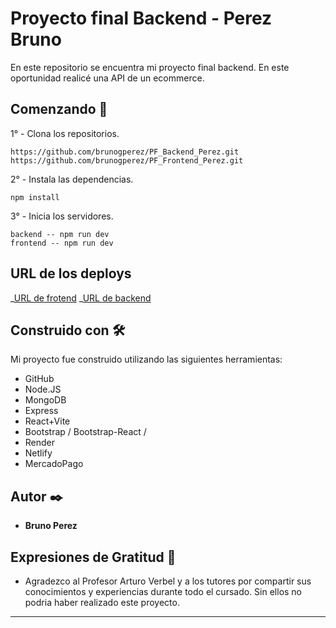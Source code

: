 # Proyecto final Backend - Perez Bruno 

En este repositorio se encuentra mi proyecto final backend. En este oportunidad realicé una API de un ecommerce.

## Comenzando 🚀

1° - Clona los repositorios.

```
https://github.com/brunogperez/PF_Backend_Perez.git
https://github.com/brunogperez/PF_Frontend_Perez.git
```
2° - Instala las dependencias.

```
npm install
```
3° - Inicia los servidores.

```
backend -- npm run dev
frontend -- npm run dev
```

## URL de los deploys 

_[URL de frotend](https://pf-backend-front-perezbruno.netlify.app/)
_[URL de backend](https://pf-backend-perez.onrender.com/)


## Construido con 🛠️

Mi proyecto fue construido utilizando las siguientes herramientas: 

* GitHub
* Node.JS
* MongoDB
* Express
* React+Vite
* Bootstrap / Bootstrap-React /
* Render
* Netlify
* MercadoPago

## Autor ✒️

* **Bruno Perez** 

## Expresiones de Gratitud 🎁

* Agradezco al Profesor Arturo Verbel y a los tutores por compartir sus conocimientos y experiencias durante todo el cursado. Sin ellos no podria haber realizado este proyecto.

---
